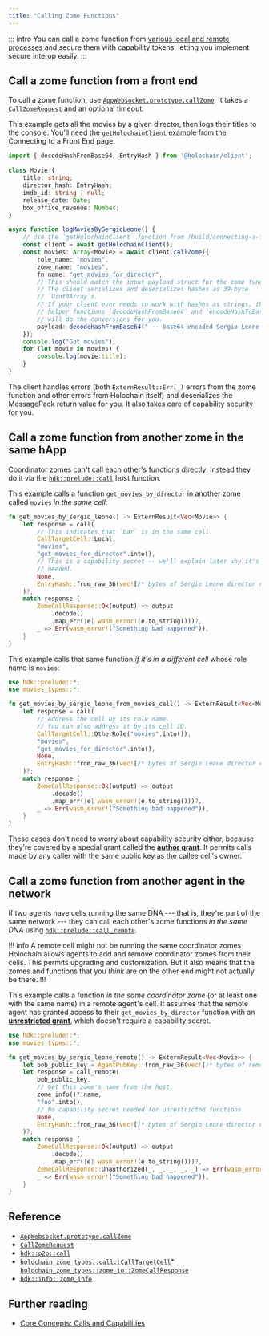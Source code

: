```yaml
---
title: "Calling Zome Functions"
---
```


::: intro
You can call a zome function from [various local and remote processes](/build/connecting-everything-together/#what-processes-can-connect-to-a-happ) and secure them with capability tokens, letting you implement secure interop easily.
:::

## Call a zome function from a front end

To call a zome function, use [`AppWebsocket.prototype.callZome`](https://github.com/holochain/holochain-client-js/blob/main/docs/client.appwebsocket.callzome.md). It takes a [`CallZomeRequest`](https://github.com/holochain/holochain-client-js/blob/main/docs/client.callzomerequest.md) and an optional timeout.

This example gets all the movies by a given director, then logs their titles to the console. You'll need the [`getHolochainClient` example](/build/connecting-a-front-end/#connect-to-a-happ-with-the-javascript-client) from the Connecting to a Front End page.

```typescript
import { decodeHashFromBase64, EntryHash } from '@holochain/client';

class Movie {
    title: string;
    director_hash: EntryHash;
    imdb_id: string | null;
    release_date: Date;
    box_office_revenue: Number;
}

async function logMoviesBySergioLeone() {
    // Use the `getHolochainClient` function from /build/connecting-a-front-end/
    const client = await getHolochainClient();
    const movies: Array<Movie> = await client.callZome({
        role_name: "movies",
        zome_name: "movies",
        fn_name: "get_movies_for_director",
        // This should match the input payload struct for the zome function.
        // The client serializes and deserializes hashes as 39-byte
        // `Uint8Array`s.
        // If your client ever needs to work with hashes as strings, the
        // helper functions `decodeHashFromBase64` and `encodeHashToBase64`
        // will do the conversions for you.
        payload: decodeHashFromBase64(" -- base64-encoded Sergio Leone hash -- ")
    });
    console.log("Got movies");
    for (let movie in movies) {
        console.log(movie.title);
    }
}
```

The client handles errors (both `ExternResult::Err(_)` errors from the zome function and other errors from Holochain itself) and deserializes the MessagePack return value for you. It also takes care of capability security<!--TODO: link when written --> for you.

## Call a zome function from another zome in the same hApp

Coordinator zomes can't call each other's functions directly; instead they do it via the [`hdk::prelude::call`](https://docs.rs/hdk/latest/hdk/p2p/fn.call.html) host function.

This example calls a function `get_movies_by_director` in another zome called `movies` _in the same cell_:

```rust
fn get_movies_by_sergio_leone() -> ExternResult<Vec<Movie>> {
    let response = call(
        // This indicates that `bar` is in the same cell.
        CallTargetCell::Local,
        "movies",
        "get_movies_for_director".into(),
        // This is a capability secret -- we'll explain later why it's not
        // needed.
        None,
        EntryHash::from_raw_36(vec![/* bytes of Sergio Leone director entry's hash */]),
    )?;
    match response {
        ZomeCallResponse::Ok(output) => output
            .decode()
            .map_err(|e| wasm_error!(e.to_string()))?,
        _ => Err(wasm_error!("Something bad happened")),
    }
}
```

This example calls that same function _if it's in a different cell_ whose role name is `movies`:

```rust
use hdk::prelude::*;
use movies_types::*;

fn get_movies_by_sergio_leone_from_movies_cell() -> ExternResult<Vec<Movie>> {
    let response = call(
        // Address the cell by its role name.
        // You can also address it by its cell ID.
        CallTargetCell::OtherRole("movies".into()),
        "movies",
        "get_movies_for_director".into(),
        None,
        EntryHash::from_raw_36(vec![/* bytes of Sergio Leone director entry's hash */]),
    )?;
    match response {
        ZomeCallResponse::Ok(output) => output
            .decode()
            .map_err(|e| wasm_error!(e.to_string()))?,
        _ => Err(wasm_error!("Something bad happened")),
    }
}
```

These cases don't need to worry about capability security either, because they're covered by a special grant called the [**author grant**](/concepts/8_calls_capabilities/#author-grant). It permits calls made by any caller with the same public key as the callee cell's owner.

## Call a zome function from another agent in the network

If two agents have cells running the same DNA --- that is, they're part of the same network --- they can call each other's zome functions _in the same DNA_ using [`hdk::prelude::call_remote`](https://docs.rs/hdk/latest/hdk/p2p/fn.call_remote.html).

!!! info A remote cell might not be running the same coordinator zomes
Holochain allows agents to add and remove coordinator zomes from their cells. This permits upgrading and customization. But it also means that the zomes and functions that you _think_ are on the other end might not actually be there.
!!!

This example calls a function _in the same coordinator zome_ (or at least one with the same name) in a remote agent's cell. It assumes that the remote agent has granted access to their `get_movies_by_director` function with an [**unrestricted grant**](/concepts/8_calls_capabilities/#unrestricted), which doesn't require a capability secret.

```rust
use hdk::prelude::*;
use movies_types::*;

fn get_movies_by_sergio_leone_remote() -> ExternResult<Vec<Movie>> {
    let bob_public_key = AgentPubKey::from_raw_36(vec![/* bytes of remote agent's key */]);
    let response = call_remote(
        bob_public_key,
        // Get this zome's name from the host.
        zome_info()?.name,
        "foo".into(),
        // No capability secret needed for unrestricted functions.
        None,
        EntryHash::from_raw_36(vec![/* bytes of Sergio Leone director entry's hash */]),
    )?;
    match response {
        ZomeCallResponse::Ok(output) => output
            .decode()
            .map_err(|e| wasm_error!(e.to_string()))?,
        ZomeCallResponse::Unauthorized(_, _, _, _, _) => Err(wasm_error!("I wasn't allowed to call this function on Bob's device")),
        _ => Err(wasm_error!("Something bad happened")),
    }
}
```

## Reference

* [`AppWebsocket.prototype.callZome`](https://github.com/holochain/holochain-client-js/blob/main/docs/client.appwebsocket.callzome.md)
* [`CallZomeRequest`](https://github.com/holochain/holochain-client-js/blob/main/docs/client.callzomerequest.md)
* [`hdk::p2p::call`](https://docs.rs/hdk/latest/hdk/p2p/fn.call.html)
* [`holochain_zome_types::call::CallTargetCell`](https://docs.rs/holochain_zome_types/latest/holochain_zome_types/call/enum.CallTargetCell.html)* [`holochain_zome_types::zome_io::ZomeCallResponse`](https://docs.rs/holochain_zome_types/latest/holochain_zome_types/zome_io/enum.ZomeCallResponse.html)
* [`hdk::info::zome_info`](https://docs.rs/hdk/latest/hdk/info/fn.zome_info.html)

## Further reading

* [Core Concepts: Calls and Capabilities](/concepts/8_calls_capabilities)